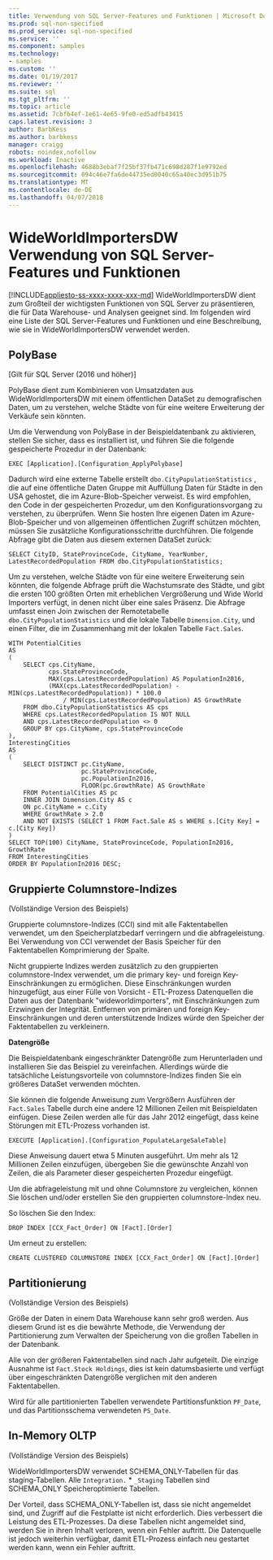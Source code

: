 ```yaml
---
title: Verwendung von SQL Server-Features und Funktionen | Microsoft Docs
ms.prod: sql-non-specified
ms.prod_service: sql-non-specified
ms.service: ''
ms.component: samples
ms.technology:
- samples
ms.custom: ''
ms.date: 01/19/2017
ms.reviewer: ''
ms.suite: sql
ms.tgt_pltfrm: ''
ms.topic: article
ms.assetid: 7cbfb4ef-1e61-4e65-9fe0-ed5adfb43415
caps.latest.revision: 3
author: BarbKess
ms.author: barbkess
manager: craigg
robots: noindex,nofollow
ms.workload: Inactive
ms.openlocfilehash: 4688b3ebaf7f25bf37fb471c698d287f1e9792ed
ms.sourcegitcommit: 094c46e7fa6de44735ed0040c65a40ec3d951b75
ms.translationtype: MT
ms.contentlocale: de-DE
ms.lasthandoff: 04/07/2018
---
```

# <a name="wideworldimportersdw-use-of-sql-server-features-and-capabilities"></a>WideWorldImportersDW Verwendung von SQL Server-Features und Funktionen
[!INCLUDE[appliesto-ss-xxxx-xxxx-xxx-md](../../includes/appliesto-ss-xxxx-xxxx-xxx-md.md)]
WideWorldImportersDW dient zum Großteil der wichtigsten Funktionen von SQL Server zu präsentieren, die für Data Warehouse- und Analysen geeignet sind. Im folgenden wird eine Liste der SQL Server-Features und Funktionen und eine Beschreibung, wie sie in WideWorldImportersDW verwendet werden.

## <a name="polybase"></a>PolyBase

[Gilt für SQL Server (2016 und höher)]

PolyBase dient zum Kombinieren von Umsatzdaten aus WideWorldImportersDW mit einem öffentlichen DataSet zu demografischen Daten, um zu verstehen, welche Städte von für eine weitere Erweiterung der Verkäufe sein könnten.

Um die Verwendung von PolyBase in der Beispieldatenbank zu aktivieren, stellen Sie sicher, dass es installiert ist, und führen Sie die folgende gespeicherte Prozedur in der Datenbank:

    EXEC [Application].[Configuration_ApplyPolybase]

Dadurch wird eine externe Tabelle erstellt `dbo.CityPopulationStatistics` , die auf eine öffentliche Daten Gruppe mit Auffüllung Daten für Städte in den USA gehostet, die im Azure-Blob-Speicher verweist. Es wird empfohlen, den Code in der gespeicherten Prozedur, um den Konfigurationsvorgang zu verstehen, zu überprüfen. Wenn Sie hosten Ihre eigenen Daten im Azure-Blob-Speicher und von allgemeinen öffentlichen Zugriff schützen möchten, müssen Sie zusätzliche Konfigurationsschritte durchführen. Die folgende Abfrage gibt die Daten aus diesem externen DataSet zurück:

    SELECT CityID, StateProvinceCode, CityName, YearNumber, LatestRecordedPopulation FROM dbo.CityPopulationStatistics;

Um zu verstehen, welche Städte von für eine weitere Erweiterung sein könnten, die folgende Abfrage prüft die Wachstumsrate des Städte, und gibt die ersten 100 größten Orten mit erheblichen Vergrößerung und Wide World Importers verfügt, in denen nicht über eine sales Präsenz. Die Abfrage umfasst einen Join zwischen der Remotetabelle `dbo.CityPopulationStatistics` und die lokale Tabelle `Dimension.City`, und einen Filter, die im Zusammenhang mit der lokalen Tabelle `Fact.Sales`.

    WITH PotentialCities
    AS
    (
        SELECT cps.CityName,
               cps.StateProvinceCode,
               MAX(cps.LatestRecordedPopulation) AS PopulationIn2016,
               (MAX(cps.LatestRecordedPopulation) - MIN(cps.LatestRecordedPopulation)) * 100.0
                   / MIN(cps.LatestRecordedPopulation) AS GrowthRate
        FROM dbo.CityPopulationStatistics AS cps
        WHERE cps.LatestRecordedPopulation IS NOT NULL
        AND cps.LatestRecordedPopulation <> 0
        GROUP BY cps.CityName, cps.StateProvinceCode
    ),
    InterestingCities
    AS
    (
        SELECT DISTINCT pc.CityName,
                        pc.StateProvinceCode,
                        pc.PopulationIn2016,
                        FLOOR(pc.GrowthRate) AS GrowthRate
        FROM PotentialCities AS pc
        INNER JOIN Dimension.City AS c
        ON pc.CityName = c.City
        WHERE GrowthRate > 2.0
        AND NOT EXISTS (SELECT 1 FROM Fact.Sale AS s WHERE s.[City Key] = c.[City Key])
    )
    SELECT TOP(100) CityName, StateProvinceCode, PopulationIn2016, GrowthRate
    FROM InterestingCities
    ORDER BY PopulationIn2016 DESC;

## <a name="clustered-columnstore-indexes"></a>Gruppierte Columnstore-Indizes

(Vollständige Version des Beispiels)

Gruppierte columnstore-Indizes (CCI) sind mit alle Faktentabellen verwendet, um den Speicherplatzbedarf verringern und die abfrageleistung. Bei Verwendung von CCI verwendet der Basis Speicher für den Faktentabellen Komprimierung der Spalte.

Nicht gruppierte Indizes werden zusätzlich zu den gruppierten columnstore-Index verwendet, um die primary key- und foreign Key-Einschränkungen zu ermöglichen. Diese Einschränkungen wurden hinzugefügt, aus einer Fülle von Vorsicht - ETL-Prozess Datenquellen die Daten aus der Datenbank "wideworldimporters", mit Einschränkungen zum Erzwingen der Integrität. Entfernen von primären und foreign Key-Einschränkungen und deren unterstützende Indizes würde den Speicher der Faktentabellen zu verkleinern.

**Datengröße**

Die Beispieldatenbank eingeschränkter Datengröße zum Herunterladen und installieren Sie das Beispiel zu vereinfachen. Allerdings würde die tatsächliche Leistungsvorteile von columnstore-Indizes finden Sie ein größeres DataSet verwenden möchten.

Sie können die folgende Anweisung zum Vergrößern Ausführen der `Fact.Sales` Tabelle durch eine andere 12 Millionen Zeilen mit Beispieldaten einfügen. Diese Zeilen werden alle für das Jahr 2012 eingefügt, dass keine Störungen mit ETL-Prozess vorhanden ist.

    EXECUTE [Application].[Configuration_PopulateLargeSaleTable]

Diese Anweisung dauert etwa 5 Minuten ausgeführt. Um mehr als 12 Millionen Zeilen einzufügen, übergeben Sie die gewünschte Anzahl von Zeilen, die als Parameter dieser gespeicherten Prozedur eingefügt.

Um die abfrageleistung mit und ohne Columnstore zu vergleichen, können Sie löschen und/oder erstellen Sie den gruppierten columnstore-Index neu.

So löschen Sie den Index:

    DROP INDEX [CCX_Fact_Order] ON [Fact].[Order]

Um erneut zu erstellen:

    CREATE CLUSTERED COLUMNSTORE INDEX [CCX_Fact_Order] ON [Fact].[Order]

## <a name="partitioning"></a>Partitionierung

(Vollständige Version des Beispiels)

Größe der Daten in einem Data Warehouse kann sehr groß werden. Aus diesem Grund ist es die bewährte Methode, die Verwendung der Partitionierung zum Verwalten der Speicherung von die großen Tabellen in der Datenbank.

Alle von der größeren Faktentabellen sind nach Jahr aufgeteilt. Die einzige Ausnahme ist `Fact.Stock Holdings`, dies ist kein datumsbasierte und verfügt über eingeschränkten Datengröße verglichen mit den anderen Faktentabellen.

Wird für alle partitionierten Tabellen verwendete Partitionsfunktion `PF_Date`, und das Partitionsschema verwendeten `PS_Date`.

## <a name="in-memory-oltp"></a>In-Memory OLTP

(Vollständige Version des Beispiels)

WideWorldImportersDW verwendet SCHEMA_ONLY-Tabellen für das staging-Tabellen. Alle `Integration.` * `_Staging` Tabellen sind SCHEMA_ONLY Speicheroptimierte Tabellen.

Der Vorteil, dass SCHEMA_ONLY-Tabellen ist, dass sie nicht angemeldet sind, und Zugriff auf die Festplatte ist nicht erforderlich. Dies verbessert die Leistung des ETL-Prozesses. Da diese Tabellen nicht angemeldet sind, werden Sie in ihren Inhalt verloren, wenn ein Fehler auftritt. Die Datenquelle ist jedoch weiterhin verfügbar, damit ETL-Prozess einfach neu gestartet werden kann, wenn ein Fehler auftritt.
